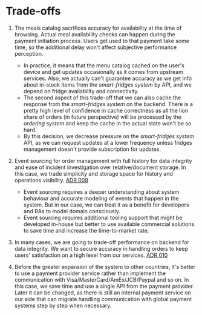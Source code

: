 # Trade-offs 

1. The meals catalog sacrifices accuracy for availability at the time of browsing. Actual meal availability checks can happen during the payment initiation process. Users get used to that payment take some time, so the additional delay won't affect subjective performance perception.   
    - In practice, it means that the menu catalog cached on the user's device and get updates occasionally as it comes from upstream services. Also, we actually can't guarantee accuracy as we get info about in-stock items from the _smart-fridges system_ by API, and we depend on fridge availability and connectivity. 
    - The second aspect of this trade-off that we can also cache the response from the _smart-fridges system_ on the backend. There is a pretty high level of confidence in cache correctness as all the lion share of orders (in future perspective) will be processed by the _ordering system_ and keep the cache in the actual state won't be so hard. 
    - By this decision, we decrease pressure on the _smart-fridges system_ API, as we can request updates at a lower frequency unless fridges management doesn't provide subscription for updates.   
    
2. Event sourcing for order management with full history for data integrity and ease of incident investigation over relative/document storage. In this case, we trade simplicity and storage space for history and operations visibility. [ADR 009](https://github.com/ldynia/archcolider/blob/master/4.ADRs/009%20Event%20sourcing%20usage.md)
    - Event sourcing requires a deeper understanding about system behaviour and accurate modeling of events that happen in the system. But in our case, we can treat it as a benefit for developers and BAs to model domain consciously.  
    - Event sourcing requires additional tooling support that might be developed in-house but better to use available commercial solutions to save time and increase the time-to-market rate. 
    
3. In many cases, we are going to trade-off performance on backend for data integrity. We want to secure accuracy in handling orders to keep users' satisfaction on a high level from our services. [ADR 010](https://github.com/ldynia/archcolider/blob/master/4.ADRs/010%20At%20least%20once%20delivery%20for%20ready%20to%20pay%20order.md)

4. Before the greater expansion of the system to other countries, it's better to use a payment provider service rather than implement the communication with Visa/MasterCard/AmEx/JCB/Paypal and so on. In this case, we save time and use a single API from the payment provider. Later it can be changed, as there is still an internal payment service on our side that can migrate handling communication with global payment systems step by step when necessary. 


